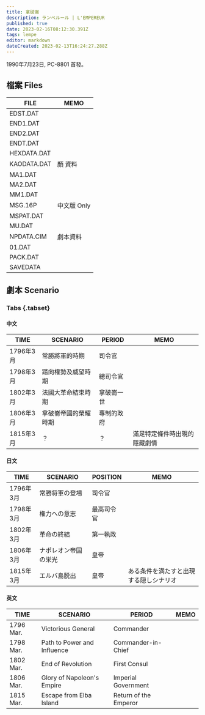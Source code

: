 ```yaml
---
title: 拿破崙
description: ランペルール | L'EMPEREUR
published: true
date: 2023-02-16T08:12:30.391Z
tags: lempe
editor: markdown
dateCreated: 2023-02-13T16:24:27.288Z
---
```


1990年7月23日, PC-8801 首發。

## 檔案 Files

| FILE        | MEMO     |
|-------------|----------|
| EDST.DAT    |          |
| END1.DAT    |          |
| END2.DAT    |          |
| ENDT.DAT    |          |
| HEXDATA.DAT |          |
| KAODATA.DAT | 顏 資料         |
| MA1.DAT     |          |
| MA2.DAT     |          |
| MM1.DAT     |          |
| MSG.16P     | 中文版 Only |
| MSPAT.DAT   |          |
| MU.DAT      |          |
| NPDATA.CIM  | 劇本資料         |
| 01.DAT      |          |
| PACK.DAT    |          |
| SAVEDATA    |          |


## 劇本 Scenario

### Tabs {.tabset}

#### 中文

| TIME    | SCENARIO   | PERIOD | MEMO           |
|---------|------------|----------|----------------|
| 1796年3月 | 常勝將軍的時期    | 司令官      |                |
| 1798年3月 | 踏向權勢及威望時期  | 總司令官     |                |
| 1802年3月 | 法國大革命結束時期  | 拿破崙一世    |                |
| 1806年3月 | 拿破崙帝國的榮耀時期 | 專制的政府    |                |
| 1815年3月 | ？          | ？        | 滿足特定條件時出現的隱藏劇情 |

#### 日文

| TIME    | SCENARIO   | POSITION | MEMO           |
|---------|------------|----------|----------------|
| 1796年3月 | 常勝将軍の登場    | 司令官      |                |
| 1798年3月 | 権力への意志  | 最高司令官     |                |
| 1802年3月 | 革命の終結  | 第一執政    |                |
| 1806年3月 | ナポレオン帝国の栄光 | 皇帝    |                |
| 1815年3月 | エルバ島脱出          | 皇帝        | ある条件を満たすと出現する隠しシナリオ |

#### 英文

| TIME    | SCENARIO   | PERIOD | MEMO           |
|---------|------------|----------|----------------|
| 1796 Mar. | Victorious General    | Commander      |                |
| 1798 Mar. | Path to Power and Influence  | Commander-in-Chief     |                |
| 1802 Mar. | End of Revolution  | First Consul    |                |
| 1806 Mar. | Glory of Napoleon's Empire | Imperial Government    |                |
| 1815 Mar. | Escape from Elba Island | Return of the Emperor |  |
